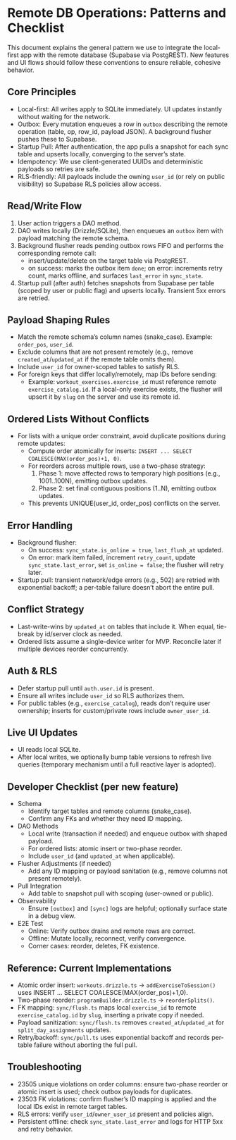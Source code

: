 # Remote DB Operations: Patterns and Checklist

This document explains the general pattern we use to integrate the local-first app with the remote database (Supabase via PostgREST). New features and UI flows should follow these conventions to ensure reliable, cohesive behavior.

## Core Principles

- Local-first: All writes apply to SQLite immediately. UI updates instantly without waiting for the network.
- Outbox: Every mutation enqueues a row in `outbox` describing the remote operation (table, op, row_id, payload JSON). A background flusher pushes these to Supabase.
- Startup Pull: After authentication, the app pulls a snapshot for each sync table and upserts locally, converging to the server’s state.
- Idempotency: We use client-generated UUIDs and deterministic payloads so retries are safe.
- RLS-friendly: All payloads include the owning `user_id` (or rely on public visibility) so Supabase RLS policies allow access.

## Read/Write Flow

1. User action triggers a DAO method.
2. DAO writes locally (Drizzle/SQLite), then enqueues an `outbox` item with payload matching the remote schema.
3. Background flusher reads pending outbox rows FIFO and performs the corresponding remote call:
   - insert/update/delete on the target table via PostgREST.
   - on success: marks the outbox item `done`; on error: increments retry count, marks offline, and surfaces `last_error` in `sync_state`.
4. Startup pull (after auth) fetches snapshots from Supabase per table (scoped by user or public flag) and upserts locally. Transient 5xx errors are retried.

## Payload Shaping Rules

- Match the remote schema’s column names (snake_case). Example: `order_pos`, `user_id`.
- Exclude columns that are not present remotely (e.g., remove `created_at`/`updated_at` if the remote table omits them).
- Include `user_id` for owner-scoped tables to satisfy RLS.
- For foreign keys that differ locally/remotely, map IDs before sending:
  - Example: `workout_exercises.exercise_id` must reference remote `exercise_catalog.id`. If a local-only exercise exists, the flusher will upsert it by `slug` on the server and use its remote id.

## Ordered Lists Without Conflicts

- For lists with a unique order constraint, avoid duplicate positions during remote updates:
  - Compute order atomically for inserts: `INSERT ... SELECT COALESCE(MAX(order_pos)+1, 0)`.
  - For reorders across multiple rows, use a two-phase strategy:
    1) Phase 1: move affected rows to temporary high positions (e.g., 1001..100N), emitting outbox updates.
    2) Phase 2: set final contiguous positions (1..N), emitting outbox updates.
  - This prevents UNIQUE(user_id, order_pos) conflicts on the server.

## Error Handling

- Background flusher:
  - On success: `sync_state.is_online = true`, `last_flush_at` updated.
  - On error: mark item failed, increment `retry_count`, update `sync_state.last_error`, set `is_online = false`; the flusher will retry later.
- Startup pull: transient network/edge errors (e.g., 502) are retried with exponential backoff; a per-table failure doesn’t abort the entire pull.

## Conflict Strategy

- Last-write-wins by `updated_at` on tables that include it. When equal, tie-break by id/server clock as needed.
- Ordered lists assume a single-device writer for MVP. Reconcile later if multiple devices reorder concurrently.

## Auth & RLS

- Defer startup pull until `auth.user.id` is present.
- Ensure all writes include `user_id` so RLS authorizes them.
- For public tables (e.g., `exercise_catalog`), reads don’t require user ownership; inserts for custom/private rows include `owner_user_id`.

## Live UI Updates

- UI reads local SQLite.
- After local writes, we optionally bump table versions to refresh live queries (temporary mechanism until a full reactive layer is adopted).

## Developer Checklist (per new feature)

- Schema
  - Identify target tables and remote columns (snake_case).
  - Confirm any FKs and whether they need ID mapping.
- DAO Methods
  - Local write (transaction if needed) and enqueue outbox with shaped payload.
  - For ordered lists: atomic insert or two-phase reorder.
  - Include `user_id` (and `updated_at` when applicable).
- Flusher Adjustments (if needed)
  - Add any ID mapping or payload sanitation (e.g., remove columns not present remotely).
- Pull Integration
  - Add table to snapshot pull with scoping (user-owned or public).
- Observability
  - Ensure `[outbox]` and `[sync]` logs are helpful; optionally surface state in a debug view.
- E2E Test
  - Online: Verify outbox drains and remote rows are correct.
  - Offline: Mutate locally, reconnect, verify convergence.
  - Corner cases: reorder, deletes, FK existence.

## Reference: Current Implementations

- Atomic order insert: `workouts.drizzle.ts` → `addExerciseToSession()` uses INSERT ... SELECT COALESCE(MAX(order_pos)+1,0).
- Two-phase reorder: `programBuilder.drizzle.ts` → `reorderSplits()`.
- FK mapping: `sync/flush.ts` maps local `exercise_id` to remote `exercise_catalog.id` by `slug`, inserting a private copy if needed.
- Payload sanitization: `sync/flush.ts` removes `created_at`/`updated_at` for `split_day_assignments` updates.
- Retry/backoff: `sync/pull.ts` uses exponential backoff and records per-table failure without aborting the full pull.

## Troubleshooting

- 23505 unique violations on order columns: ensure two-phase reorder or atomic insert is used; check outbox payloads for duplicates.
- 23503 FK violations: confirm flusher’s ID mapping is applied and the local IDs exist in remote target tables.
- RLS errors: verify `user_id`/`owner_user_id` present and policies align.
- Persistent offline: check `sync_state.last_error` and logs for HTTP 5xx and retry behavior.

